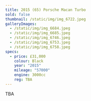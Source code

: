 ```yaml
---
title: 2015 (65) Porsche Macan Turbo
sold: false
thumbnail: /static/img/img_6722.jpeg
galleryImages:
  - /static/img/img_6684.jpeg
  - /static/img/img_6685.jpeg
  - /static/img/img_6746.jpeg
  - /static/img/img_6753.jpeg
  - /static/img/img_6758.jpeg
specs:
  - price: £31,000
    colour: Black
    year: "2015"
    mileage: "57000"
    engine: 3000cc
    reg: TBA
---
```

TBA